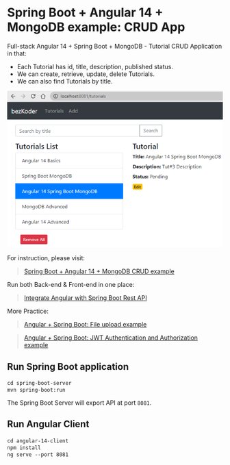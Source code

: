 # Spring Boot + Angular 14 + MongoDB example: CRUD App

Full-stack Angular 14 + Spring Boot + MongoDB - Tutorial CRUD Application in that:
- Each Tutorial has id, title, description, published status.
- We can create, retrieve, update, delete Tutorials.
- We can also find Tutorials by title.

![spring-boot-angular-14-mongodb-example.png](spring-boot-angular-14-mongodb-example.png)

For instruction, please visit:
> [Spring Boot + Angular 14 + MongoDB CRUD example](https://www.bezkoder.com/spring-boot-angular-14-mongodb/)

Run both Back-end & Front-end in one place:
> [Integrate Angular with Spring Boot Rest API](https://www.bezkoder.com/integrate-angular-spring-boot/)

More Practice:
> [Angular + Spring Boot: File upload example](https://www.bezkoder.com/angular-14-spring-boot-file-upload/)

> [Angular + Spring Boot: JWT Authentication and Authorization example](https://www.bezkoder.com/angular-14-spring-boot-jwt-auth/)

## Run Spring Boot application
```
cd spring-boot-server
mvn spring-boot:run
```
The Spring Boot Server will export API at port `8081`.

## Run Angular Client
```
cd angular-14-client
npm install
ng serve --port 8081
```
